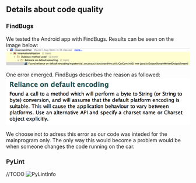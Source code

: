 ## Details about code quality

### FindBugs
We tested the Android app with FindBugs. Results can be seen on the image below:
![findBugs](/Documents/Images/findbugs.png)

One error emerged. FindBugs describes the reason as followed: 
![findBugsReason](/Documents/Images/findbugsReason.png)

We choose not to adress this error as our code was inteded for the mainprogram only. The only way this would become a problem would be when someone changes the code running on the car.

### PyLint
//TODO
![PyLintInfo](www.google.se)
